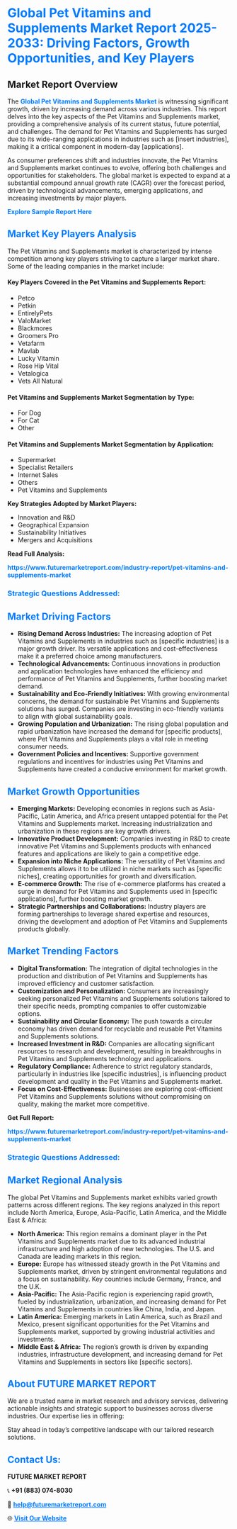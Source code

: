 <h1 style="color: #007BFF;">Global Pet Vitamins and Supplements Market Report 2025-2033: Driving Factors, Growth Opportunities, and Key Players</h1>

<section id="overview">
<h2>Market Report Overview</h2>
<p>The <a href="https://www.futuremarketreport.com/industry-report/pet-vitamins-and-supplements-market" style="color: #007BFF; text-decoration: none;"><strong>Global Pet Vitamins and Supplements Market</strong></a> is witnessing significant growth, driven by increasing demand across various industries. This report delves into the key aspects of the Pet Vitamins and Supplements market, providing a comprehensive analysis of its current status, future potential, and challenges. The demand for Pet Vitamins and Supplements has surged due to its wide-ranging applications in industries such as [insert industries], making it a critical component in modern-day [applications].</p>
<p>As consumer preferences shift and industries innovate, the Pet Vitamins and Supplements market continues to evolve, offering both challenges and opportunities for stakeholders. The global market is expected to expand at a substantial compound annual growth rate (CAGR) over the forecast period, driven by technological advancements, emerging applications, and increasing investments by major players.</p>
</section>

<section id="overview">
<p><a href="https://www.futuremarketreport.com/request-sample/reportId=119973" style="color: #007BFF; text-decoration: none;"><strong>Explore Sample Report Here</strong></a></p>
</section>

<section id="key-players">
<h2 style="color: #007BFF;">Market Key Players Analysis</h2>
<p>The Pet Vitamins and Supplements market is characterized by intense competition among key players striving to capture a larger market share. Some of the leading companies in the market include:</p>
<h4>Key Players Covered in the Pet Vitamins and Supplements Report:</h4>
<ul><li>Petco</li><li>Petkin</li><li>EntirelyPets</li><li>ValoMarket</li><li>Blackmores</li><li>Groomers Pro</li><li>Vetafarm</li><li>Mavlab</li><li>Lucky Vitamin</li><li>Rose Hip Vital</li><li>Vetalogica</li><li>Vets All Natural</li></ul>
<h4>Pet Vitamins and Supplements Market Segmentation by Type:</h4>
<ul><li>For Dog</li><li>For Cat</li><li>Other</li></ul>

<h4>Pet Vitamins and Supplements Market Segmentation by Application:</h4>
<ul><li>Supermarket</li><li>Specialist Retailers</li><li>Internet Sales</li><li>Others</li><li>Pet Vitamins and Supplements</li></ul>
<p><strong>Key Strategies Adopted by Market Players:</strong></p>
<ul>
<li>Innovation and R&D</li>
<li>Geographical Expansion</li>
<li>Sustainability Initiatives</li>
<li>Mergers and Acquisitions</li>
</ul>
</section>

<section>
<p><strong>Read Full Analysis: </strong></p><a href="https://www.futuremarketreport.com/industry-report/pet-vitamins-and-supplements-market" style="color: #007BFF; text-decoration: none;"><strong>https://www.futuremarketreport.com/industry-report/pet-vitamins-and-supplements-market</strong></a>
<h3 style="color: #007BFF;">Strategic Questions Addressed:</h3>
</section>

<section id="driving-factors">
<h2 style="color: #007BFF;">Market Driving Factors</h2>
<ul>
<li><strong>Rising Demand Across Industries:</strong> The increasing adoption of Pet Vitamins and Supplements in industries such as [specific industries] is a major growth driver. Its versatile applications and cost-effectiveness make it a preferred choice among manufacturers.</li>
<li><strong>Technological Advancements:</strong> Continuous innovations in production and application technologies have enhanced the efficiency and performance of Pet Vitamins and Supplements, further boosting market demand.</li>
<li><strong>Sustainability and Eco-Friendly Initiatives:</strong> With growing environmental concerns, the demand for sustainable Pet Vitamins and Supplements solutions has surged. Companies are investing in eco-friendly variants to align with global sustainability goals.</li>
<li><strong>Growing Population and Urbanization:</strong> The rising global population and rapid urbanization have increased the demand for [specific products], where Pet Vitamins and Supplements plays a vital role in meeting consumer needs.</li>
<li><strong>Government Policies and Incentives:</strong> Supportive government regulations and incentives for industries using Pet Vitamins and Supplements have created a conducive environment for market growth.</li>
</ul>
</section>

<section id="growth-opportunities">
<h2 style="color: #007BFF;">Market Growth Opportunities</h2>
<ul>
<li><strong>Emerging Markets:</strong> Developing economies in regions such as Asia-Pacific, Latin America, and Africa present untapped potential for the Pet Vitamins and Supplements market. Increasing industrialization and urbanization in these regions are key growth drivers.</li>
<li><strong>Innovative Product Development:</strong> Companies investing in R&D to create innovative Pet Vitamins and Supplements products with enhanced features and applications are likely to gain a competitive edge.</li>
<li><strong>Expansion into Niche Applications:</strong> The versatility of Pet Vitamins and Supplements allows it to be utilized in niche markets such as [specific niches], creating opportunities for growth and diversification.</li>
<li><strong>E-commerce Growth:</strong> The rise of e-commerce platforms has created a surge in demand for Pet Vitamins and Supplements used in [specific applications], further boosting market growth.</li>
<li><strong>Strategic Partnerships and Collaborations:</strong> Industry players are forming partnerships to leverage shared expertise and resources, driving the development and adoption of Pet Vitamins and Supplements products globally.</li>
</ul>
</section>

<section id="trending-factors">
<h2 style="color: #007BFF;">Market Trending Factors</h2>
<ul>
<li><strong>Digital Transformation:</strong> The integration of digital technologies in the production and distribution of Pet Vitamins and Supplements has improved efficiency and customer satisfaction.</li>
<li><strong>Customization and Personalization:</strong> Consumers are increasingly seeking personalized Pet Vitamins and Supplements solutions tailored to their specific needs, prompting companies to offer customizable options.</li>
<li><strong>Sustainability and Circular Economy:</strong> The push towards a circular economy has driven demand for recyclable and reusable Pet Vitamins and Supplements solutions.</li>
<li><strong>Increased Investment in R&D:</strong> Companies are allocating significant resources to research and development, resulting in breakthroughs in Pet Vitamins and Supplements technology and applications.</li>
<li><strong>Regulatory Compliance:</strong> Adherence to strict regulatory standards, particularly in industries like [specific industries], is influencing product development and quality in the Pet Vitamins and Supplements market.</li>
<li><strong>Focus on Cost-Effectiveness:</strong> Businesses are exploring cost-efficient Pet Vitamins and Supplements solutions without compromising on quality, making the market more competitive.</li>
</ul>
</section>

<section>
<p><strong>Get Full Report: </strong></p><a href="https://www.futuremarketreport.com/industry-report/pet-vitamins-and-supplements-market" style="color: #007BFF; text-decoration: none;"><strong>https://www.futuremarketreport.com/industry-report/pet-vitamins-and-supplements-market</strong></a>
<h3 style="color: #007BFF;">Strategic Questions Addressed:</h3>
</section>


<section id="regional-analysis">
<h2 style="color: #007BFF;">Market Regional Analysis</h2>
<p>The global Pet Vitamins and Supplements market exhibits varied growth patterns across different regions. The key regions analyzed in this report include North America, Europe, Asia-Pacific, Latin America, and the Middle East & Africa:</p>
<ul>
<li><strong>North America:</strong> This region remains a dominant player in the Pet Vitamins and Supplements market due to its advanced industrial infrastructure and high adoption of new technologies. The U.S. and Canada are leading markets in this region.</li>
<li><strong>Europe:</strong> Europe has witnessed steady growth in the Pet Vitamins and Supplements market, driven by stringent environmental regulations and a focus on sustainability. Key countries include Germany, France, and the U.K.</li>
<li><strong>Asia-Pacific:</strong> The Asia-Pacific region is experiencing rapid growth, fueled by industrialization, urbanization, and increasing demand for Pet Vitamins and Supplements in countries like China, India, and Japan.</li>
<li><strong>Latin America:</strong> Emerging markets in Latin America, such as Brazil and Mexico, present significant opportunities for the Pet Vitamins and Supplements market, supported by growing industrial activities and investments.</li>
<li><strong>Middle East & Africa:</strong> The region’s growth is driven by expanding industries, infrastructure development, and increasing demand for Pet Vitamins and Supplements in sectors like [specific sectors].</li>
</ul>
</section>

<footer>
<h2 style="color: #007BFF;">About FUTURE MARKET REPORT</h2>
<p>We are a trusted name in market research and advisory services, delivering actionable insights and strategic support to businesses across diverse industries. Our expertise lies in offering:</p>

<p>Stay ahead in today’s competitive landscape with our tailored research solutions.</p>

<h2 style="color: #007BFF;">Contact Us:</h2>
<p><strong>FUTURE MARKET REPORT</strong></p>
<p>📞 <strong>+91 (883) 074-8030</strong></p>
<p>📧 <strong><a href="mailto:help@futuremarketreport.com" style="color: #007BFF;">help@futuremarketreport.com</a></strong></p>
<p>🌐 <strong><a href="https://www.futuremarketreport.com/" style="color: #007BFF;">Visit Our Website</a></strong></p>
</footer>